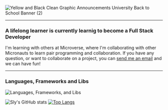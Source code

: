 ![Yellow and Black Clean Graphic Announcements University Back to School Banner (2)](https://user-images.githubusercontent.com/69966775/125969231-3432348b-1eff-446d-b4fa-402c8b604987.gif)



<hr>

### A lifelong learner is currently learnig to become a Full Stack Developer

I'm learning with others at Microverse, where I'm collaborating with other Micronauts to learn pair programming and collaboration.
If you have any question, or want to collaborate on a project, you can [send me an email](mailto:nnaemekasilver@gmail.com) and we can have fun!

<hr>

### Languages, Frameworks and Libs

![Languages, Frameworks, and Libs](https://user-images.githubusercontent.com/69966775/125971564-51a7bacd-a3d5-4495-b43a-46f9cb28d101.png)

![Sly's GitHub stats](https://github-readme-stats.vercel.app/api?username=Sly-cloud&theme=radical&show_icons=true) [![Top Langs](https://github-readme-stats.vercel.app/api/top-langs/?username=sly-cloud)](https://github.com/sly-cloud/github-readme-stats)



